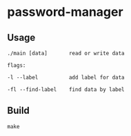 # password-manager

## Usage

    ./main [data]       read or write data

    flags:

    -l --label          add label for data

    -fl --find-label    find data by label

## Build

```console
make
```
